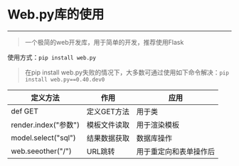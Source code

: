 # Web.py库的使用 #


----------

>一个极简的web开发库，用于简单的开发，推荐使用Flask

使用方式：`pip install web.py`
>在pip install web.py失败的情况下，大多数可通过使用如下命令解决：`pip install web.py==0.40.dev0`


| 定义方法 | 作用 | 应用 |
| ------ | ------ | ------ |
| def GET | 定义GET方法 | 用于类 |
| render.index("参数") | 模板文件读取 | 用于渲染模板 |
| model.select("sql") | 结果数据获取 | 数据库操作 |
| web.seeother("/") | URL跳转 | 用于重定向和表单操作后 |
